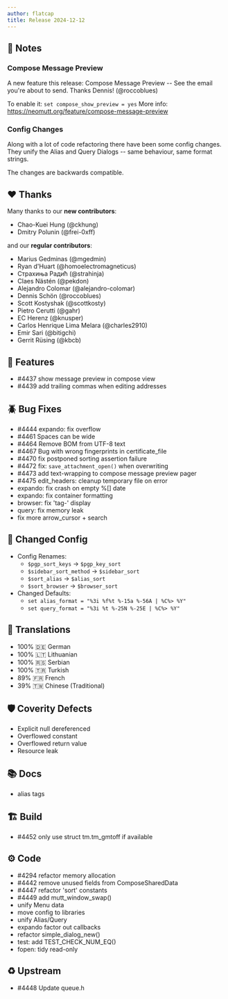 ```yaml
---
author: flatcap
title: Release 2024-12-12
---
```


## :book: Notes

### Compose Message Preview

A new feature this release: Compose Message Preview -- See the email you're about to send.
Thanks Dennis! (@roccoblues)

To enable it: `set compose_show_preview = yes`
More info: https://neomutt.org/feature/compose-message-preview

### Config Changes

Along with a lot of code refactoring there have been some config changes.
They unify the Alias and Query Dialogs -- same behaviour, same format strings.

The changes are backwards compatible.

## :heart: Thanks

Many thanks to our **new contributors**:

- Chao-Kuei Hung (@ckhung)
- Dmitry Polunin (@frei-0xff)

and our **regular contributors**:

- Marius Gedminas (@mgedmin)
- Ryan d'Huart (@homoelectromagneticus)
- Страхиња Радић (@strahinja)
- Claes Nästén (@pekdon)
- Alejandro Colomar (@alejandro-colomar)
- Dennis Schön (@roccoblues)
- Scott Kostyshak (@scottkosty)
- Pietro Cerutti (@gahr)
- EC Herenz (@knusper)
- Carlos Henrique Lima Melara (@charles2910)
- Emir Sari (@bitigchi)
- Gerrit Rüsing (@kbcb)

## :gift: Features

- #4437 show message preview in compose view
- #4439 add trailing commas when editing addresses

## :beetle: Bug Fixes

- #4444 expando: fix overflow
- #4461 Spaces can be wide
- #4464 Remove BOM from UTF-8 text
- #4467 Bug with wrong fingerprints in certificate_file
- #4470 fix postponed sorting assertion failure
- #4472 fix: `save_attachment_open()` when overwriting
- #4473 add text-wrapping to compose message preview pager
- #4475 edit_headers: cleanup temporary file on error
- expando: fix crash on empty %[] date
- expando: fix container formatting
- browser: fix 'tag-' display
- query: fix memory leak
- fix more arrow_cursor + search

## :wrench: Changed Config

- Config Renames:
  - `$pgp_sort_keys`       -> `$pgp_key_sort`
  - `$sidebar_sort_method` -> `$sidebar_sort`
  - `$sort_alias`          -> `$alias_sort`
  - `$sort_browser`        -> `$browser_sort`
- Changed Defaults:
  - `set alias_format = "%3i %f%t %-15a %-56A | %C%> %Y"`
  - `set query_format = "%3i %t %-25N %-25E | %C%> %Y"`

## :black_flag: Translations

- 100% :de: German
- 100% :lithuania: Lithuanian
- 100% :serbia: Serbian
- 100% :tr: Turkish
- 89% :fr: French
- 39% :taiwan: Chinese (Traditional)

## :shield: Coverity Defects

- Explicit null dereferenced
- Overflowed constant
- Overflowed return value
- Resource leak

## :books: Docs

- alias tags

## :building_construction: Build

- #4452 only use struct tm.tm_gmtoff if available

## :gear: Code

- #4294 refactor memory allocation
- #4442 remove unused fields from ComposeSharedData
- #4447 refactor 'sort' constants
- #4449 add mutt_window_swap()
- unify Menu data
- move config to libraries
- unify Alias/Query
- expando factor out callbacks
- refactor simple_dialog_new()
- test: add TEST_CHECK_NUM_EQ()
- fopen: tidy read-only

## :recycle: Upstream

- #4448 Update queue.h

